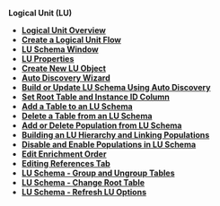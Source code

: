 
<strong>Logical Unit (LU)<strong>
<ul>
    <li><a href="/articles/03_logical_units/01_LU_overview.md">Logical Unit Overview</a></li>
    <li><a href="/articles/03_logical_units/02_create_a_logical_unit_flow.md">Create a Logical Unit Flow</li>
	<li><a href="/articles/03_logical_units/03_LU_schema_window.md">LU Schema Window</li>
	<studio>
	<li><a href="/articles/03_logical_units/04_LU_properties.md">LU Properties</a></li>
	</studio>
	<li><a href="/articles/03_logical_units/05_create_a_new_LU_object.md">Create New LU Object</a></li>
	<studio>
	<li><a href="/articles/03_logical_units/06_auto_discovery_wizard.md">Auto Discovery Wizard</a></li>
	<li><a href="/articles/03_logical_units/07_build__or_update_an_LU_schema.md">Build or Update LU Schema Using Auto Discovery</a></li>
	</studio>
	<li><a href="/articles/03_logical_units/08_define_root_table_and_instance_ID_LU_schema.md">Set Root Table and Instance ID Column</a></li>
	<li><a href="/articles/03_logical_units/09_add_table_to_a_schema.md">Add a Table to an LU Schema</a></li>
	<li><a href="/articles/03_logical_units/10_delete_table_from_a_schema.md">Delete a Table from an LU Schema</a></li>
	<li><a href="/articles/03_logical_units/11_add_delete_table_population.md">Add or Delete Population from LU Schema</a></li>
	<li><a href="/articles/03_logical_units/12_LU_hierarchy_and_linking_table_population.md">Building an LU Hierarchy and Linking Populations</a></li>
	<li><a href="/articles/03_logical_units/13_disable_enable_populations_in_schema.md">Disable and Enable Populations in LU Schema</a></li>
	<li><a href="/articles/03_logical_units/14_edit%20enrichment%20order.md">Edit Enrichment Order</a></li>
	<li><a href="/articles/03_logical_units/15_LU_schema_edit_reference_tab.md">Editing References Tab</a></li>
	<li><a href="/articles/03_logical_units/16_LU_schema_group_and_ungroup_tables.md">LU Schema - Group and Ungroup Tables</a></li>
	<li><a href="/articles/03_logical_units/17_LU_schema_change_root_table.md">LU Schema - Change Root Table</a></li>
	<li><a href="/articles/03_logical_units/18_LU_schema_refresh_LU_options.md">LU Schema - Refresh LU Options</a></li>
</ul>






